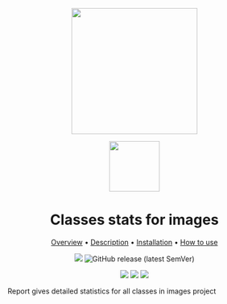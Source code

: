 <div align="center" markdown> 

<img src="https://i.imgur.com/UdBujFN.png" width="250" /> <br>

<img src="https://i.imgur.com/vhrUP20.png" width="100"/> 

# Classes stats for images  

<p align="center">

  <a href="#overview">Overview</a> •
  <a href="#description">Description</a> •
  <a href="#installation">Installation</a> •
  <a href="#how-to-use">How to use</a>
</p>

[![](https://img.shields.io/badge/slack-chat-green.svg?logo=slack)](https://supervise.ly/slack) 
![GitHub release (latest SemVer)](https://img.shields.io/github/v/release/supervisely-ecosystem/classes-stats-for-images)


![](https://dev.supervise.ly/public/api/v3/ecosystem.counters?repo=supervisely-ecosystem/roads-test&counter=views)
![](https://dev.supervise.ly/public/api/v3/ecosystem.counters?repo=supervisely-ecosystem/roads-test&counter=runs&label=used%20by%20teams)
![](https://dev.supervise.ly/public/api/v3/ecosystem.counters?repo=supervisely-ecosystem/roads-test&counter=downloads&label=runs) 


</div>

Report gives detailed statistics for all classes in images project
